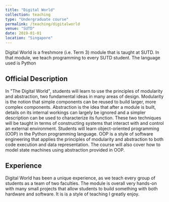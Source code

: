 ```yaml
---
title: "Digital World"
collection: teaching
type: "Undergraduate course"
permalink: /teaching/digitalworld
venue: "SUTD"
date: 2019-01-01
location: "Singapore"
---
```

Digital World is a freshmore (i.e. Term 3) module that is taught at SUTD. In that module, we teach programming to every SUTD student. The language used is Python

## Official Description
In "The Digital World", students will learn to use the principles of modularity and abstraction, two fundamental ideas in many areas of design. Modularity is the notion that simple components can be reused to build larger, more complex components. Abstraction is the idea that after a module is built, details on its internal workings can largely be ignored and a simpler description can be used to characterize its function. These two techniques will be taught in terms of constructing systems that interact with and control an external environment. Students will learn object-oriented programming (OOP) in the Python programming language. OOP is a style of software engineering that applies the principles of modularity and abstraction to both code execution and data representation. The course will also cover how to model state machines using abstraction provided in OOP.

## Experience
Digital World has been a unique experience, as we teach every group of students as a team of two faculties. The module is overall very hands-on with many small projects that allow students to build something with both hardware and software. It is is a style of teaching I greatly enjoy.
